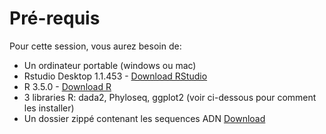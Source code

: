 <h1>Pré-requis</h1>
Pour cette session, vous aurez besoin de:

* Un ordinateur portable (windows ou mac)
* Rstudio Desktop 1.1.453 - [Download RStudio](https://www.rstudio.com/products/rstudio/download/#download)
* R 3.5.0 - [Download R](https://cran.rstudio.com/)
* 3 libraries R: dada2, Phyloseq, ggplot2 (voir ci-dessous pour comment les installer)
* Un dossier zippé contenant les sequences ADN  [Download](https://drive.google.com/a/computationalgenomics.ca/file/d/1yw8O67HExy4mHuJo3EJRlHyTKUU_QTXe/view?usp=sharing)

